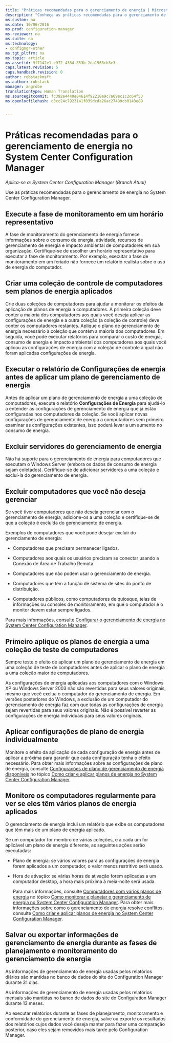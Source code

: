 ```yaml
---
title: "Práticas recomendadas para o gerenciamento de energia | Microsoft Docs"
description: "Conheça as práticas recomendadas para o gerenciamento de energia no System Center Configuration Manager."
ms.custom: na
ms.date: 10/06/2016
ms.prod: configuration-manager
ms.reviewer: na
ms.suite: na
ms.technology:
- configmgr-other
ms.tgt_pltfrm: na
ms.topic: article
ms.assetid: 9f7142e1-c972-4384-853b-2da1568cb3e3
caps.latest.revision: 5
caps.handback.revision: 0
author: robstackmsft
ms.author: robstack
manager: angrobe
translationtype: Human Translation
ms.sourcegitcommit: fc392e4440e84614f92218e9c7a09ec1c2c64f53
ms.openlocfilehash: d3cc24c7923141f039dcda26ac27489cb0143e89


---
```

# <a name="best-practices-for-power-management-in-system-center-configuration-manager"></a>Práticas recomendadas para o gerenciamento de energia no System Center Configuration Manager

*Aplica-se a: System Center Configuration Manager (Branch Atual)*

Use as práticas recomendadas para o gerenciamento de energia no System Center Configuration Manager.  

## <a name="perform-the-monitoring-phase-at-a-representative-time"></a>Execute a fase de monitoramento em um horário representativo  
 A fase de monitoramento do gerenciamento de energia fornece informações sobre o consumo de energia, atividade, recursos de gerenciamento de energia e impacto ambiental de computadores em sua organização. Certifique-se de escolher um horário representativo para executar a fase de monitoramento. Por exemplo, executar a fase de monitoramento em um feriado não fornece um relatório realista sobre o uso de energia do computador.  

## <a name="create-a-control-collection-of-computers-with-no-power-plans-applied"></a>Criar uma coleção de controle de computadores sem planos de energia aplicados  
 Crie duas coleções de computadores para ajudar a monitorar os efeitos da aplicação de planos de energia a computadores. A primeira coleção deve conter a maioria dos computadores aos quais você deseja aplicar as configurações de energia e a outra coleção (a coleção de controle) deve conter os computadores restantes. Aplique o plano de gerenciamento de energia necessário à coleção que contém a maioria dos computadores. Em seguida, você pode executar relatórios para comparar o custo de energia, consumo de energia e impacto ambiental dos computadores aos quais você aplicou as configurações de energia com a coleção de controle à qual não foram aplicadas configurações de energia.  

## <a name="run-the-power-settings-report-before-you-apply-a-power-management-plan"></a>Executar o relatório de Configurações de energia antes de aplicar um plano de gerenciamento de energia  
 Antes de aplicar um plano de gerenciamento de energia a uma coleção de computadores, execute o relatório **Configurações de Energia** para ajudá-lo a entender as configurações de gerenciamento de energia que já estão configuradas nos computadores da coleção. Se você aplicar novas configurações de gerenciamento de energia a computadores sem primeiro examinar as configurações existentes, isso poderá levar a um aumento no consumo de energia.  

## <a name="exclude-servers-from-power-management"></a>Excluir servidores do gerenciamento de energia  
 Não há suporte para o gerenciamento de energia para computadores que executam o Windows Server (embora os dados de consumo de energia sejam coletados). Certifique-se de adicionar servidores a uma coleção e excluí-la do gerenciamento de energia.  

## <a name="exclude-computers-that-you-do-not-want-to-manage"></a>Excluir computadores que você não deseja gerenciar  
 Se você tiver computadores que não deseja gerenciar com o gerenciamento de energia, adicione-os a uma coleção e certifique-se de que a coleção é excluída do gerenciamento de energia.  

 Exemplos de computadores que você pode desejar excluir do gerenciamento de energia:  

-   Computadores que precisam permanecer ligados.  

-   Computadores aos quais os usuários precisam se conectar usando a Conexão de Área de Trabalho Remota.  

-   Computadores que não podem usar o gerenciamento de energia.  

-   Computadores que têm a função de sistema de sites do ponto de distribuição.  

-   Computadores públicos, como computadores de quiosque, telas de informações ou consoles de monitoramento, em que o computador e o monitor devem estar sempre ligados.  

 Para mais informações, consulte [Configurar o gerenciamento de energia no System Center Configuration Manager](../../../../core/clients/manage/power/configuring-power-management.md).  

## <a name="first-apply-power-plans-to-a-test-collection-of-computers"></a>Primeiro aplique os planos de energia a uma coleção de teste de computadores  
 Sempre teste o efeito de aplicar um plano de gerenciamento de energia em uma coleção de teste de computadores antes de aplicar o plano de energia a uma coleção maior de computadores.  

 As configurações de energia aplicadas aos computadores com o Windows XP ou Windows Server 2003 não são revertidas para seus valores originais, mesmo que você exclua o computador do gerenciamento de energia. Em versões posteriores do Windows, a exclusão de um computador do gerenciamento de energia faz com que todas as configurações de energia sejam revertidas para seus valores originais. Não é possível reverter as configurações de energia individuais para seus valores originais.  

## <a name="apply-power-plan-settings-individually"></a>Aplicar configurações de plano de energia individualmente  
 Monitore o efeito da aplicação de cada configuração de energia antes de aplicar a próxima para garantir que cada configuração tenha o efeito necessário. Para obter mais informações sobre as configurações de plano de energia, consulte [Configurações de plano de gerenciamento de energia disponíveis](../../../../core/clients/manage/power/create-and-apply-power-plans.md#BKMK_Plans) no tópico [Como criar e aplicar planos de energia no System Center Configuration Manager](../../../../core/clients/manage/power/create-and-apply-power-plans.md).  

## <a name="regularly-monitor-computers-to-see-if-they-have-multiple-power-plans-applied"></a>Monitore os computadores regularmente para ver se eles têm vários planos de energia aplicados  
 O gerenciamento de energia inclui um relatório que exibe os computadores que têm mais de um plano de energia aplicado.  

 Se um computador for membro de várias coleções, e a cada um for aplicável um plano de energia diferente, as seguintes ações serão executadas:  

-   Plano de energia: se vários valores para as configurações de energia forem aplicados a um computador, o valor menos restritivo será usado.  

-   Hora de ativação: se várias horas de ativação forem aplicadas a um computador desktop, a hora mais próxima à meia-noite será usada.  

     Para mais informações, consulte [Computadores com vários planos de energia](../../../../core/clients/manage/power/monitor-and-plan-for-power-management.md#BKMK_Multiple) no tópico [Como monitorar e planejar o gerenciamento de energia no System Center Configuration Manager](../../../../core/clients/manage/power/monitor-and-plan-for-power-management.md). Para obter mais informações sobre como o gerenciamento de energia resolve conflitos, consulte [Como criar e aplicar planos de energia no System Center Configuration Manager](../../../../core/clients/manage/power/create-and-apply-power-plans.md).  

## <a name="save-or-export-power-management-information-during-the-monitoring-and-planning-phase-of-power-management"></a>Salvar ou exportar informações de gerenciamento de energia durante as fases de planejamento e monitoramento do gerenciamento de energia  
 As informações de gerenciamento de energia usadas pelos relatórios diários são mantidas no banco de dados do site do Configuration Manager durante 31 dias.  

 As informações de gerenciamento de energia usadas pelos relatórios mensais são mantidas no banco de dados do site do Configuration Manager durante 13 meses.  

 Ao executar relatórios durante as fases de planejamento, monitoramento e conformidade do gerenciamento de energia, salve ou exporte os resultados dos relatórios cujos dados você deseja manter para fazer uma comparação posterior, caso eles sejam removidos mais tarde pelo Configuration Manager.  



<!--HONumber=Dec16_HO3-->


